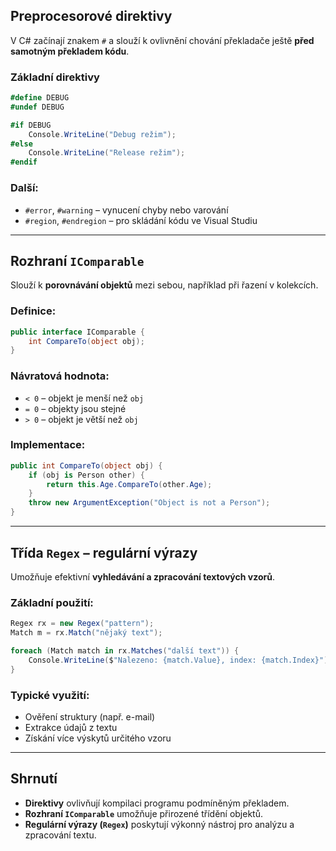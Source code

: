 ## Preprocesorové direktivy

V C# začínají znakem `#` a slouží k ovlivnění chování překladače ještě **před samotným překladem kódu**.

### Základní direktivy
```csharp
#define DEBUG
#undef DEBUG

#if DEBUG
    Console.WriteLine("Debug režim");
#else
    Console.WriteLine("Release režim");
#endif
```

### Další:
- `#error`, `#warning` – vynucení chyby nebo varování
- `#region`, `#endregion` – pro skládání kódu ve Visual Studiu

---

## Rozhraní `IComparable`

Slouží k **porovnávání objektů** mezi sebou, například při řazení v kolekcích.

### Definice:
```csharp
public interface IComparable {
    int CompareTo(object obj);
}
```

### Návratová hodnota:
- `< 0` – objekt je menší než `obj`
- `= 0` – objekty jsou stejné
- `> 0` – objekt je větší než `obj`

### Implementace:
```csharp
public int CompareTo(object obj) {
    if (obj is Person other) {
        return this.Age.CompareTo(other.Age);
    }
    throw new ArgumentException("Object is not a Person");
}
```

---

## Třída `Regex` – regulární výrazy

Umožňuje efektivní **vyhledávání a zpracování textových vzorů**.

### Základní použití:
```csharp
Regex rx = new Regex("pattern");
Match m = rx.Match("nějaký text");

foreach (Match match in rx.Matches("další text")) {
    Console.WriteLine($"Nalezeno: {match.Value}, index: {match.Index}");
}
```

### Typické využití:
- Ověření struktury (např. e-mail)
- Extrakce údajů z textu
- Získání více výskytů určitého vzoru

---

## Shrnutí

- **Direktivy** ovlivňují kompilaci programu podmíněným překladem.
- **Rozhraní `IComparable`** umožňuje přirozené třídění objektů.
- **Regulární výrazy (`Regex`)** poskytují výkonný nástroj pro analýzu a zpracování textu.
